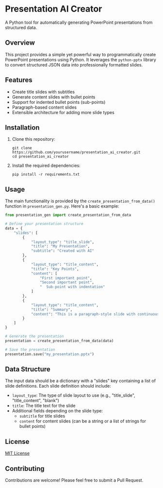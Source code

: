 # Presentation AI Creator

A Python tool for automatically generating PowerPoint presentations from structured data.

## Overview

This project provides a simple yet powerful way to programmatically create PowerPoint presentations using Python. It leverages the `python-pptx` library to convert structured JSON data into professionally formatted slides.

## Features

- Create title slides with subtitles
- Generate content slides with bullet points
- Support for indented bullet points (sub-points)
- Paragraph-based content slides
- Extensible architecture for adding more slide types

## Installation

1. Clone this repository:
   ```
   git clone https://github.com/yourusername/presentation_ai_creator.git
   cd presentation_ai_creator
   ```

2. Install the required dependencies:
   ```
   pip install -r requirements.txt
   ```

## Usage

The main functionality is provided by the `create_presentation_from_data()` function in `presentation_gen.py`. Here's a basic example:

```python
from presentation_gen import create_presentation_from_data

# Define your presentation structure
data = {
    "slides": [
        {
            "layout_type": "title_slide", 
            "title": "My Presentation", 
            "subtitle": "Created with AI"
        },
        {
            "layout_type": "title_content", 
            "title": "Key Points", 
            "content": [
                "First important point",
                "Second important point",
                "  Sub-point with indentation"
            ]
        },
        {
            "layout_type": "title_content", 
            "title": "Summary", 
            "content": "This is a paragraph-style slide with continuous text."
        }
    ]
}

# Generate the presentation
presentation = create_presentation_from_data(data)

# Save the presentation
presentation.save("my_presentation.pptx")
```

## Data Structure

The input data should be a dictionary with a "slides" key containing a list of slide definitions. Each slide definition should include:

- `layout_type`: The type of slide layout to use (e.g., "title_slide", "title_content", "blank")
- `title`: The title text for the slide
- Additional fields depending on the slide type:
  - `subtitle` for title slides
  - `content` for content slides (can be a string or a list of strings for bullet points)

## License

[MIT License](LICENSE)

## Contributing

Contributions are welcome! Please feel free to submit a Pull Request.
